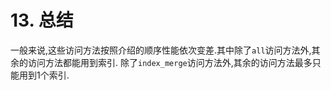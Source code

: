 # 13. 总结

一般来说,这些访问方法按照介绍的顺序性能依次变差.其中除了`all`访问方法外,其余的访问方法都能用到索引.
除了`index_merge`访问方法外,其余的访问方法最多只能用到1个索引.
